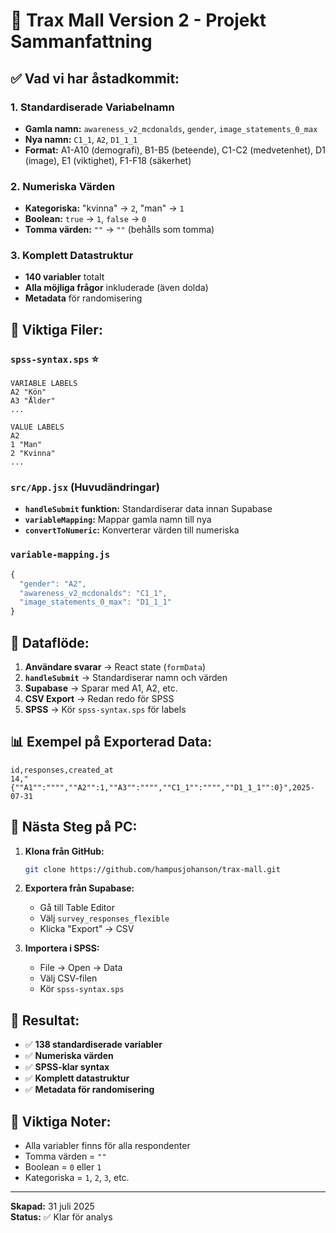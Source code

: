 # 🎯 Trax Mall Version 2 - Projekt Sammanfattning

## ✅ **Vad vi har åstadkommit:**

### 1. **Standardiserade Variabelnamn**
- **Gamla namn:** `awareness_v2_mcdonalds`, `gender`, `image_statements_0_max`
- **Nya namn:** `C1_1`, `A2`, `D1_1_1`
- **Format:** A1-A10 (demografi), B1-B5 (beteende), C1-C2 (medvetenhet), D1 (image), E1 (viktighet), F1-F18 (säkerhet)

### 2. **Numeriska Värden**
- **Kategoriska:** "kvinna" → `2`, "man" → `1`
- **Boolean:** `true` → `1`, `false` → `0`
- **Tomma värden:** `""` → `""` (behålls som tomma)

### 3. **Komplett Datastruktur**
- **140 variabler** totalt
- **Alla möjliga frågor** inkluderade (även dolda)
- **Metadata** för randomisering

## 📁 **Viktiga Filer:**

### **`spss-syntax.sps`** ⭐
```spss
VARIABLE LABELS
A2 "Kön"
A3 "Ålder"
...

VALUE LABELS
A2
1 "Man"
2 "Kvinna"
...
```

### **`src/App.jsx`** (Huvudändringar)
- **`handleSubmit` funktion:** Standardiserar data innan Supabase
- **`variableMapping`:** Mappar gamla namn till nya
- **`convertToNumeric`:** Konverterar värden till numeriska

### **`variable-mapping.js`**
```javascript
{
  "gender": "A2",
  "awareness_v2_mcdonalds": "C1_1",
  "image_statements_0_max": "D1_1_1"
}
```

## 🔄 **Dataflöde:**

1. **Användare svarar** → React state (`formData`)
2. **`handleSubmit`** → Standardiserar namn och värden
3. **Supabase** → Sparar med A1, A2, etc.
4. **CSV Export** → Redan redo för SPSS
5. **SPSS** → Kör `spss-syntax.sps` för labels

## 📊 **Exempel på Exporterad Data:**
```csv
id,responses,created_at
14,"{""A1"":"""",""A2"":1,""A3"":"""",""C1_1"":"""",""D1_1_1"":0}",2025-07-31
```

## 🚀 **Nästa Steg på PC:**

1. **Klona från GitHub:**
   ```bash
   git clone https://github.com/hampusjohanson/trax-mall.git
   ```

2. **Exportera från Supabase:**
   - Gå till Table Editor
   - Välj `survey_responses_flexible`
   - Klicka "Export" → CSV

3. **Importera i SPSS:**
   - File → Open → Data
   - Välj CSV-filen
   - Kör `spss-syntax.sps`

## 🎯 **Resultat:**
- ✅ **138 standardiserade variabler**
- ✅ **Numeriska värden**
- ✅ **SPSS-klar syntax**
- ✅ **Komplett datastruktur**
- ✅ **Metadata för randomisering**

## 📝 **Viktiga Noter:**
- Alla variabler finns för alla respondenter
- Tomma värden = `""`
- Boolean = `0` eller `1`
- Kategoriska = `1`, `2`, `3`, etc.

---
**Skapad:** 31 juli 2025  
**Status:** ✅ Klar för analys 